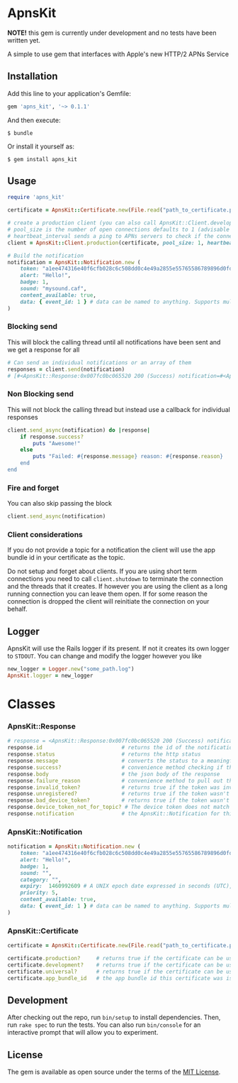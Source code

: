 # ApnsKit

**NOTE!** this gem is currently under development and no tests have been written yet.

A simple to use gem that interfaces with Apple's new HTTP/2 APNs Service

## Installation
Add this line to your application's Gemfile:

```ruby
gem 'apns_kit', '~> 0.1.1'
```

And then execute:

    $ bundle

Or install it yourself as:

    $ gem install apns_kit

## Usage

```ruby
require 'apns_kit'

certificate = ApnsKit::Certificate.new(File.read("path_to_certificate.pem"), "password_or_nil")

# create a production client (you can also call ApnsKit::Client.development with the same options)
# pool_size is the number of open connections defaults to 1 (advisable to keep the default value)
# heartbeat_interval sends a ping to APNs servers to check if the connection is still alive defaults to 60 seconds
client = ApnsKit::Client.production(certificate, pool_size: 1, heartbeat_interval: 30)

# Build the notification 
notification = ApnsKit::Notification.new (
    token: "a1ee474316e40f6cfb028c6c508dd0c4e49a2855e55765586789896d0fd03e22",
    alert: "Hello!",
    badge: 1,
    sound: "mysound.caf",
    content_available: true,
    data: { event_id: 1 } # data can be named to anything. Supports multiple custom keys as well  
)
```
### Blocking send
This will block the calling thread until all notifications have been sent and we get a response for all
```ruby
# Can send an individual notifications or an array of them
responses = client.send(notification)
# [#<ApnsKit::Response:0x007fc0bc065520 200 (Success) notification=#<ApnsKit::Notification:0x007fc0bc0b68d0>>] 
```
### Non Blocking send
This will not block the calling thread but instead use a callback for individual responses
```ruby
client.send_async(notification) do |response|
    if response.success?
        puts "Awesome!"
    else
        puts "Failed: #{response.message} reason: #{response.reason}
    end
end
```

### Fire and forget
You can also skip passing the block
```ruby
client.send_async(notification)
```

### Client considerations
If you do not provide a topic for a notification the client will use the app bundle id in your certificate as the topic.

Do not setup and forget about clients. If you are using short term connections you need to call `client.shutdown` to terminate the connection and the threads that it creates. If however you are using the client as a long running connection you can leave them open. If for some reason the connection is dropped the client will reinitiate the connection on your behalf.

## Logger
ApnsKit will use the Rails logger if its present. If not it creates its own logger to `STDOUT`. You can change and modify the logger however you like
```ruby
new_logger = Logger.new("some_path.log")
ApnsKit.logger = new_logger
```

# Classes
### ApnsKit::Response
```ruby
# response = <ApnsKit::Response:0x007fc0bc065520 200 (Success) notification=#<ApnsKit::Notification:0x007fc0bc0b68d0>>
response.id                         # returns the id of the notification
response.status                     # returns the http status
response.message                    # converts the status to a meaningful message
response.success?                   # convenience method checking if the status was 200
response.body                       # the json body of the response
response.failure_reason             # convenience method to pull out the failure reason from the body
response.invalid_token?             # returns true if the token was invalid
response.unregistered?              # returns true if the token wasn't registered
response.bad_device_token?          # returns true if the token wasn't properly formatted
response.device_token_not_for_topic? # The device token does not match the specified topic
response.notification               # the ApnsKit::Notification for this response
```

### ApnsKit::Notification
```ruby
notification = ApnsKit::Notification.new (
    token: "a1ee474316e40f6cfb028c6c508dd0c4e49a2855e55765586789896d0fd03e22",
    alert: "Hello!",
    badge: 1,
    sound: "",
    category: "",
    expiry:  1460992609 # A UNIX epoch date expressed in seconds (UTC),
    priority: 5,
    content_available: true,
    data: { event_id: 1 } # data can be named to anything. Supports multiple custom keys as well  
)
```
### ApnsKit::Certificate
```ruby
certificate = ApnsKit::Certificate.new(File.read("path_to_certificate.pem"), "password_or_nil")

certificate.production?     # returns true if the certificate can be used to connect to APNs production environment
certificate.development?    # returns true if the certificate can be used to connect to APNs development environment
certificate.universal?      # returns true if the certificate can be used to connect to APNs production and development environment
certificate.app_bundle_id   # the app bundle id this certificate was issued for
```
## Development
After checking out the repo, run `bin/setup` to install dependencies. Then, run `rake spec` to run the tests. You can also run `bin/console` for an interactive prompt that will allow you to experiment.

## License

The gem is available as open source under the terms of the [MIT License](http://opensource.org/licenses/MIT).
